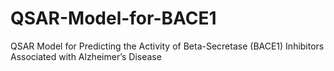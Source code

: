 # QSAR-Model-for-BACE1
QSAR Model for Predicting the Activity of Beta-Secretase (BACE1) Inhibitors Associated with Alzheimer’s Disease
